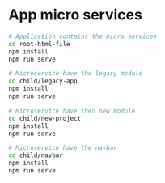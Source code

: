 # App micro services

```sh
# Application contains the micro services
cd root-html-file
npm install
npm run serve
```

```sh
# Microservice have the legacy module
cd child/legacy-app
npm install
npm run serve
```

```sh
# Microservice have then new module
cd child/new-project
npm install
npm run serve
```

```sh
# Microservice have the navbar
cd child/navbar
npm install
npm run serve
```
